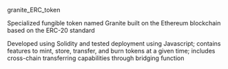 granite_ERC_token

Specialized fungible token named Granite built on the Ethereum blockchain based on the ERC-20 standard

Developed using Solidity and tested deployment using Javascript; contains features to mint, store, transfer, and burn tokens at a given time;
includes cross-chain transferring capabilities through bridging function
